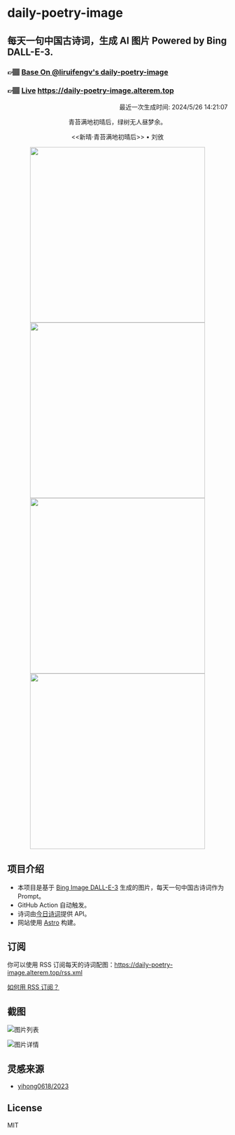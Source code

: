 
# daily-poetry-image

## 每天一句中国古诗词，生成 AI 图片 Powered by Bing DALL-E-3.

### 👉🏽 [Base On @liruifengv's daily-poetry-image](https://github.com/liruifengv/daily-poetry-image)

### 👉🏽 [Live](https://daily-poetry-image.alterem.top/) https://daily-poetry-image.alterem.top

<p align="right">
  最近一次生成时间: 2024/5/26 14:21:07
</p>
<p align="center">
青苔满地初晴后，绿树无人昼梦余。
</p>
<p align="center">
<<新晴·青苔满地初晴后>> • 刘攽
</p>
<p align="center">
<img src="https://tse2.mm.bing.net/th/id/OIG4._JujMc5J137rQzB2szBt" height="400" width="400" />
<img src="https://tse4.mm.bing.net/th/id/OIG4.jlPDvrVuB2ft.LI9LP0I" height="400" width="400" />
<img src="https://tse1.mm.bing.net/th/id/OIG4.FcSn6n.npdLTFx6_UNLG" height="400" width="400" />
<img src="https://tse4.mm.bing.net/th/id/OIG4.KMwS0.vAMLSfsHshqLjL" height="400" width="400" />
</p>

## 项目介绍

-   本项目是基于 [Bing Image DALL-E-3](https://www.bing.com/images/create) 生成的图片，每天一句中国古诗词作为 Prompt。
-   GitHub Action 自动触发。
-   诗词由[今日诗词](https://www.jinrishici.com/)提供 API。
-   网站使用 [Astro](https://astro.build) 构建。

## 订阅

你可以使用 RSS 订阅每天的诗词配图：https://daily-poetry-image.alterem.top/rss.xml

[如何用 RSS 订阅？](https://zhuanlan.zhihu.com/p/55026716)

## 截图

![图片列表](./screenshots/Snipaste_2023-12-28_21-00-26.png)

![图片详情](./screenshots/Snipaste_2023-12-28_21-00-53.png)

## 灵感来源

-   [yihong0618/2023](https://github.com/yihong0618/2023)

## License

MIT
